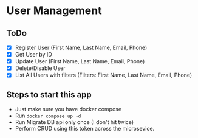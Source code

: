 # User Management

## ToDo

- [x] Register User (First Name, Last Name, Email, Phone)
- [x] Get User by ID
- [x] Update User (First Name, Last Name, Email, Phone)
- [x] Delete/Disable User
- [x] List All Users with filters (Filters: First Name, Last Name, Email, Phone)

## Steps to start this app

- Just make sure you have docker compose
- Run ```docker compose up -d```
- Run Migrate DB api only once (! don't hit twice)
- Perform CRUD using this token across the microsevice.
